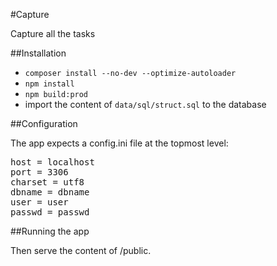 #Capture

Capture all the tasks

##Installation

 - `composer install --no-dev --optimize-autoloader`
 - `npm install`
 - `npm build:prod`
 - import the content of `data/sql/struct.sql` to the database

##Configuration

The app expects a config.ini file at the topmost level:

<pre>
host = localhost
port = 3306
charset = utf8
dbname = dbname
user = user
passwd = passwd
</pre>

##Running the app

Then serve the content of /public.
